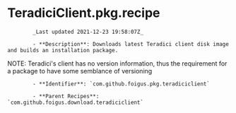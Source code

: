 # TeradiciClient.pkg.recipe

            _Last updated 2021-12-23 19:58:07Z_

            - **Description**: Downloads latest Teradici client disk image and builds an installation package.

NOTE: Teradici's client has no version information, thus the requirement for a package to have some semblance of versioning

            - **Identifier**: `com.github.foigus.pkg.teradiciclient`

            - **Parent Recipes**: `com.github.foigus.download.teradiciclient`